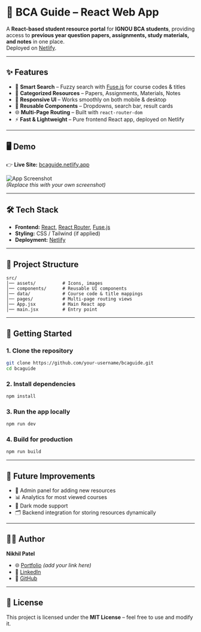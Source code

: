 # 📘 BCA Guide – React Web App

A **React-based student resource portal** for **IGNOU BCA students**, providing access to **previous year question papers, assignments, study materials, and notes** in one place.  
Deployed on [Netlify](https://bcaguide.netlify.app).

---

## ✨ Features

- 🔎 **Smart Search** – Fuzzy search with [Fuse.js](https://fusejs.io/) for course codes & titles  
- 📂 **Categorized Resources** – Papers, Assignments, Materials, Notes  
- 📱 **Responsive UI** – Works smoothly on both mobile & desktop  
- 🧩 **Reusable Components** – Dropdowns, search bar, result cards  
- 🌐 **Multi-Page Routing** – Built with `react-router-dom`  
- ⚡ **Fast & Lightweight** – Pure frontend React app, deployed on Netlify  

---

## 🖥️ Demo

👉 **Live Site:** [bcaguide.netlify.app](https://bcaguide.netlify.app)  

![App Screenshot](https://dummyimage.com/1000x500/eeeeee/000000&text=BCA+Guide+App+Screenshot)  
*(Replace this with your own screenshot)*

---

## 🛠️ Tech Stack

- **Frontend:** [React](https://react.dev/), [React Router](https://reactrouter.com/), [Fuse.js](https://fusejs.io/)  
- **Styling:** CSS / Tailwind (if applied)  
- **Deployment:** [Netlify](https://www.netlify.com/)  

---

## 📂 Project Structure

```
src/
│── assets/          # Icons, images
│── components/      # Reusable UI components
│── data/            # Course code & title mappings
│── pages/           # Multi-page routing views
│── App.jsx          # Main React app
│── main.jsx         # Entry point
```

---

## 🚀 Getting Started

### 1. Clone the repository  
```bash
git clone https://github.com/your-username/bcaguide.git
cd bcaguide
```

### 2. Install dependencies  
```bash
npm install
```

### 3. Run the app locally  
```bash
npm run dev
```

### 4. Build for production  
```bash
npm run build
```

---

## 📌 Future Improvements

- 🔐 Admin panel for adding new resources  
- 📊 Analytics for most viewed courses  
- 🌙 Dark mode support  
- 🗂️ Backend integration for storing resources dynamically  

---

## 👨‍💻 Author

**Nikhil Patel**  
- 🌐 [Portfolio](#) *(add your link here)*  
- 💼 [LinkedIn](#)  
- 🐙 [GitHub](#)  

---

## 📜 License

This project is licensed under the **MIT License** – feel free to use and modify it.
